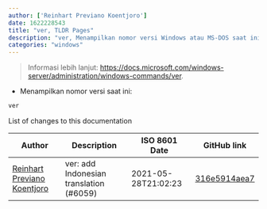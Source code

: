 ```yaml
---
author: ['Reinhart Previano Koentjoro']
date: 1622228543
title: "ver, TLDR Pages"
description: "ver, Menampilkan nomor versi Windows atau MS-DOS saat ini."
categories: "windows"
---
```

> Informasi lebih lanjut: <https://docs.microsoft.com/windows-server/administration/windows-commands/ver>.

- Menampilkan nomor versi saat ini:

```bash
ver
```
List of changes to this documentation


Author | Description | ISO 8601 Date | GitHub link
------|-----|-----|-----
[Reinhart Previano Koentjoro](mailto:reinhart_previano@yahoo.com) | ver: add Indonesian translation (#6059) | 2021-05-28T21:02:23 | [316e5914aea7](https://github.com/tldr-pages/tldr/commit/316e5914aea78b79cfd2ad7d6ef65afe30eb66a1)

